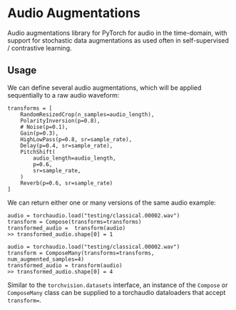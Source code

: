 # Audio Augmentations

Audio augmentations library for PyTorch for audio in the time-domain, with support for stochastic data augmentations as used often in self-supervised / contrastive learning.


## Usage
We can define several audio augmentations, which will be applied sequentially to a raw audio waveform:
```
transforms = [
    RandomResizedCrop(n_samples=audio_length),
    PolarityInversion(p=0.8),
    # Noise(p=0.1),
    Gain(p=0.3),
    HighLowPass(p=0.8, sr=sample_rate),
    Delay(p=0.4, sr=sample_rate),
    PitchShift(
        audio_length=audio_length,
        p=0.6,
        sr=sample_rate,
    )
    Reverb(p=0.6, sr=sample_rate)
]
```

We can return either one or many versions of the same audio example:
```
audio = torchaudio.load("testing/classical.00002.wav")
transform = Compose(transforms=transforms)
transformed_audio =  transform(audio)
>> transformed_audio.shape[0] = 1
```

```
audio = torchaudio.load("testing/classical.00002.wav")
transform = ComposeMany(transforms=transforms, num_augmented_samples=4)
transformed_audio = transform(audio)
>> transformed_audio.shape[0] = 4
```

Similar to the `torchvision.datasets` interface, an instance of the `Compose` or `ComposeMany` class can be supplied to a torchaudio dataloaders that accept `transform=`.

